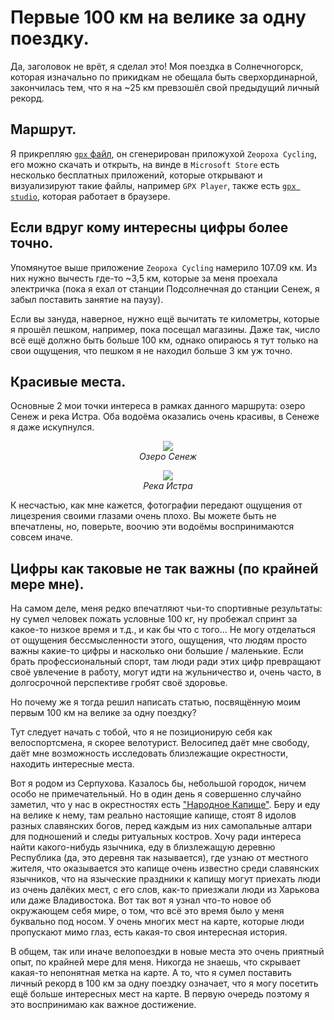 # Первые 100 км на велике за одну поездку.

Да, заголовок не врёт, я сделал это! Моя поездка в Солнечногорск, которая изначально по прикидкам не обещала быть сверхординарной, закончилась тем, что я на ~25 км превзошёл свой предыдущий личный рекорд.

## Маршрут.

Я прикрепляю <a href="https://github.com/petialetia/100km/blob/master/Activity.gpx" download>`gpx` файл</a>, он сгенерирован приложухой `Zeopoxa Cycling`, его можно скачать и открыть, на винде в `Microsoft Store` есть несколько бесплатных приложений, которые открывают и визуализируют такие файлы, например `GPX Player`, также есть [`gpx studio`](https://gpx.studio), которая работает в браузере.

## Если вдруг кому интересны цифры более точно.

Упомянутое выше приложение `Zeopoxa Cycling` намерило 107.09 км. Из них нужно вычесть где-то ~3,5 км, которые за меня проехала электричка (пока я ехал от станции Подсолнечная до станции Сенеж, я забыл поставить занятие на паузу).

Если вы зануда, наверное, нужно ещё вычитать те километры, которые я прошёл пешком, например, пока посещал магазины. Даже так, число всё ещё должно быть больше 100 км, однако опираюсь я тут только на свои ощущения, что пешком я не находил больше 3 км уж точно.

## Красивые места.

Основные 2 мои точки интереса в рамках данного маршрута: озеро Сенеж и река Истра. Оба водоёма оказались очень красивы, в Сенеже я даже искупнулся.

<figure>
  <center>
    <img src="Senezh.jpg"/>
    <figcaption><em>Озеро Сенеж</em></figcaption>
  </center>
</figure>

<figure>
  <center>
    <img src="Istra.jpg"/>
    <figcaption><em>Река Истра</em></figcaption>
  </center>
</figure>

К несчастью, как мне кажется, фотографии передают ощущения от лицезрения своими глазами очень плохо. Вы можете быть не впечатлены, но, поверьте, воочию эти водоёмы воспринимаются совсем иначе.

## Цифры как таковые не так важны (по крайней мере мне).

На самом деле, меня редко впечатляют чьи-то спортивные результаты: ну сумел человек пожать условные 100 кг, ну пробежал спринт за какое-то низкое время и т.д., и как бы что с того... Не могу отделаться от ощущения бессмысленности этого, ощущения, что людям просто важны какие-то цифры и насколько они большие / маленькие. Если брать профессиональный спорт, там люди ради этих цифр превращают своё увлечение в работу, могут идти на жульничество и, очень часто, в долгосрочной перспективе гробят своё здоровье.

Но почему же я тогда решил написать статью, посвящённую моим первым 100 км на велике за одну поездку?

Тут следует начать с тобой, что я не позиционирую себя как велоспортсмена, я скорее велотурист. Велосипед даёт мне свободу, даёт мне возможность исследовать близлежащие окрестности, находить интересные места.

Вот я родом из Серпухова. Казалось бы, небольшой городок, ничем особо не примечательный. Но в один день я совершенно случайно заметил, что у нас в окрестностях есть ["Народное Капище"](https://yandex.ru/maps/-/CHSaI-ii). Беру и еду на велике к нему, там реально настоящие капище, стоят 8 идолов разных славянских богов, перед каждым из них самопальные алтари для подношений и следы ритуальных костров. Хочу ради интереса найти какого-нибудь язычника, еду в близлежащую деревню Республика (да, это деревня так называется), где узнаю от местного жителя, что оказывается это капище очень известно среди славянских язычников, что на языческие праздники к капищу могут приехать люди из очень далёких мест, с его слов, как-то приезжали люди из Харькова или даже Владивостока. Вот так вот я узнал что-то новое об окружающем себя мире, о том, что всё это время было у меня буквально под носом. У очень многих мест на карте, которые люди пропускают мимо глаз, есть какая-то своя интересная история.

В общем, так или иначе велопоездки в новые места это очень приятный опыт, по крайней мере для меня. Никогда не знаешь, что скрывает какая-то непонятная метка на карте. А то, что я сумел поставить личный рекорд в 100 км за одну поездку означает, что я могу посетить ещё больше интересных мест на карте. В первую очередь поэтому я это воспринимаю как важное достижение.
